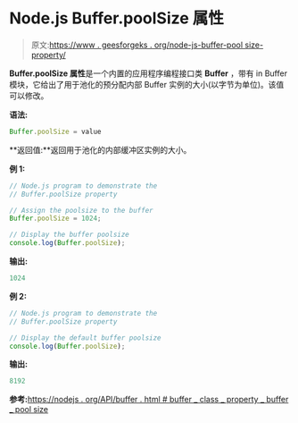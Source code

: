 # Node.js Buffer.poolSize 属性

> 原文:[https://www . geesforgeks . org/node-js-buffer-pool size-property/](https://www.geeksforgeeks.org/node-js-buffer-poolsize-property/)

**Buffer.poolSize 属性**是一个内置的应用程序编程接口类 **Buffer** ，带有 in Buffer 模块，它给出了用于池化的预分配内部 Buffer 实例的大小(以字节为单位)。该值可以修改。

**语法:**

```js
Buffer.poolSize = value
```

**返回值:**返回用于池化的内部缓冲区实例的大小。

**例 1:**

```js
// Node.js program to demonstrate the   
// Buffer.poolSize property

// Assign the poolsize to the buffer
Buffer.poolSize = 1024;

// Display the buffer poolsize
console.log(Buffer.poolSize);
```

**输出:**

```js
1024
```

**例 2:**

```js
// Node.js program to demonstrate the   
// Buffer.poolSize property

// Display the default buffer poolsize
console.log(Buffer.poolSize);
```

**输出:**

```js
8192
```

**参考:**[https://nodejs . org/API/buffer . html # buffer _ class _ property _ buffer _ pool size](https://nodejs.org/api/buffer.html#buffer_class_property_buffer_poolsize)